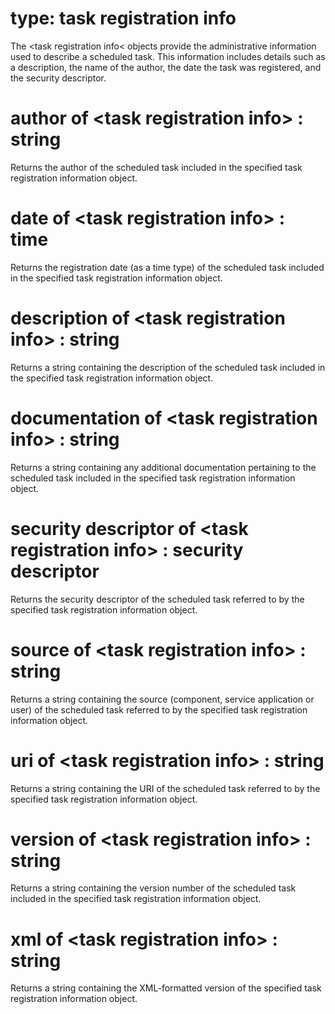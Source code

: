 # type: task registration info

The &lt;task registration info&lt; objects provide the administrative information used to describe a scheduled task. This information includes details such as a description, the name of the author, the date the task was registered, and the security descriptor.

# author of &lt;task registration info&gt; : string

Returns the author of the scheduled task included in the specified task registration information object.

# date of &lt;task registration info&gt; : time

Returns the registration date (as a time type) of the scheduled task included in the specified task registration information object.

# description of &lt;task registration info&gt; : string

Returns a string containing the description of the scheduled task included in the specified task registration information object.

# documentation of &lt;task registration info&gt; : string

Returns a string containing any additional documentation pertaining to the scheduled task included in the specified task registration information object.

# security descriptor of &lt;task registration info&gt; : security descriptor

Returns the security descriptor of the scheduled task referred to by the specified task registration information object.

# source of &lt;task registration info&gt; : string

Returns a string containing the source (component, service application or user) of the scheduled task referred to by the specified task registration information object.

# uri of &lt;task registration info&gt; : string

Returns a string containing the URI of the scheduled task referred to by the specified task registration information object.

# version of &lt;task registration info&gt; : string

Returns a string containing the version number of the scheduled task included in the specified task registration information object.

# xml of &lt;task registration info&gt; : string

Returns a string containing the XML-formatted version of the specified task registration information object.
